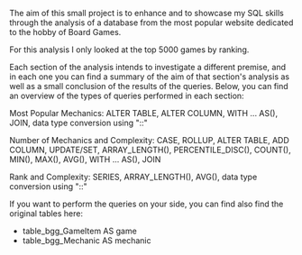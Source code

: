 The aim of this small project is to enhance and to showcase my SQL skills through the analysis of a database from the most popular website dedicated to the hobby of Board Games.


For this analysis I only looked at the top 5000 games by ranking.


Each section of the analysis intends to investigate a different premise, and in each one you can find a summary of the aim of that section's analysis as well as a small conclusion of the results of the queries.
Below, you can find an overview of the types of queries performed in each section:


Most Popular Mechanics: ALTER TABLE, ALTER COLUMN, WITH ... AS(), JOIN, data type conversion using "::"

Number of Mechanics and Complexity: CASE, ROLLUP, ALTER TABLE, ADD COLUMN, UPDATE/SET, ARRAY_LENGTH(), PERCENTILE_DISC(), COUNT(), MIN(), MAX(), AVG(), WITH ... AS(), JOIN

Rank and Complexity: SERIES, ARRAY_LENGTH(), AVG(), data type conversion using "::"


If you want to perform the queries on your side, you can find also find the original tables here:
- table_bgg_GameItem AS game
- table_bgg_Mechanic AS mechanic





